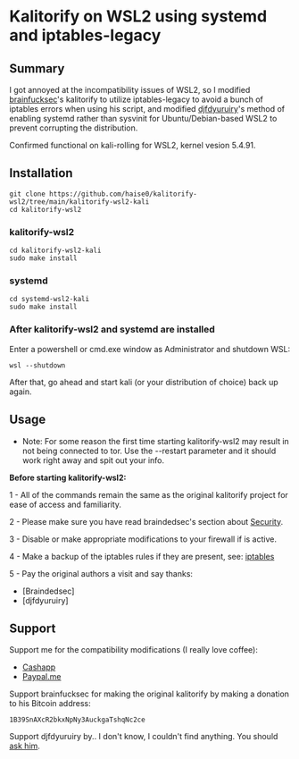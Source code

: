 # Kalitorify on WSL2 using systemd and iptables-legacy

## Summary 
I got annoyed at the incompatibility issues of WSL2, so I modified [brainfucksec](https://github.com/brainfucksec/)'s kalitorify to utilize iptables-legacy to avoid a bunch of iptables errors when using his script, and modified [djfdyuruiry](https://gist.github.com/djfdyuruiry/6720faa3f9fc59bfdf6284ee1f41f950)'s method of enabling systemd rather than sysvinit for Ubuntu/Debian-based WSL2 to prevent corrupting the distribution. 

Confirmed functional on kali-rolling for WSL2, kernel vesion 5.4.91.



## Installation
```
git clone https://github.com/haise0/kalitorify-wsl2/tree/main/kalitorify-wsl2-kali
cd kalitorify-wsl2
```

### kalitorify-wsl2
```
cd kalitorify-wsl2-kali
sudo make install
```

### systemd
```
cd systemd-wsl2-kali
sudo make install
```

### After kalitorify-wsl2 and systemd are installed
Enter a powershell or cmd.exe window as Administrator and shutdown WSL:
```
wsl --shutdown
```
After that, go ahead and start kali (or your distribution of choice) back up again. 

## Usage

* Note: For some reason the first time starting kalitorify-wsl2 may result in not being connected to tor. Use the --restart parameter and it should work right away and spit out your info.

**Before starting kalitorify-wsl2:**

1 - All of the commands remain the same as the original kalitorify project for ease of access and familiarity.

2 - Please make sure you have read braindedsec's section about [Security](https://github.com/BrainfuckSec/kalitorify#security).

3 - Disable or make appropriate modifications to your firewall if is active.

4 - Make a backup of the iptables rules if they are present, see: [iptables](https://wiki.debian.org/iptables)

5 - Pay the original authors a visit and say thanks:
* [Braindedsec]
* [djfdyuruiry]


## Support

Support me for the compatibility modifications (I really love coffee):
* [Cashapp](cash.app/$haise0)
* [Paypal.me](paypal.me/haise0)

Support brainfucksec for making the original kalitorify by making a donation to his Bitcoin address:
```
1B39SnAXcR2bkxNpNy3AuckgaTshqNc2ce
```
Support djfdyuruiry by.. I don't know, I couldn't find anything. You should [ask him](https://gist.github.com/djfdyuruiry/6720faa3f9fc59bfdf6284ee1f41f950).
